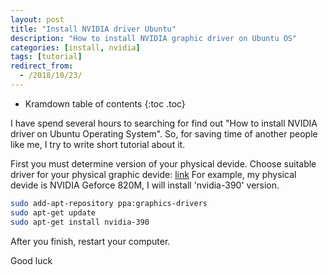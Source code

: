 ```yaml
---
layout: post
title: "Install NVIDIA driver Ubuntu"
description: "How to install NVIDIA graphic driver on Ubuntu OS"
categories: [install, nvidia]
tags: [tutorial]
redirect_from:
  - /2018/10/23/
---
```


* Kramdown table of contents
{:toc .toc}

I have spend several hours to searching for find out "How to install NVIDIA driver on Ubuntu Operating System". So, for saving time of another people like me, I try to write short tutorial about it.

First you must determine version of your physical devide.
Choose suitable driver for your physical graphic devide: [link](https://launchpad.net/~graphics-drivers/+archive/ubuntu/ppa)
For example, my physical devide is NVIDIA Geforce 820M, I will install 'nvidia-390' version.

~~~ bash
sudo add-apt-repository ppa:graphics-drivers
sudo apt-get update
sudo apt-get install nvidia-390
~~~

After you finish, restart your computer.

Good luck
